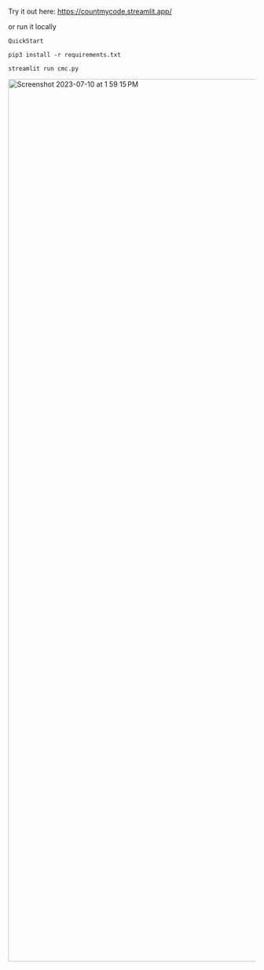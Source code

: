 Try it out here: https://countmycode.streamlit.app/

or run it locally

`QuickStart`

```
pip3 install -r requirements.txt
```

```
streamlit run cmc.py
```

<img width="1792" alt="Screenshot 2023-07-10 at 1 59 15 PM" src="https://github.com/NoDataFound/CMC/assets/3261849/f75720c0-b31e-4c9c-a172-54acff7d495f">
